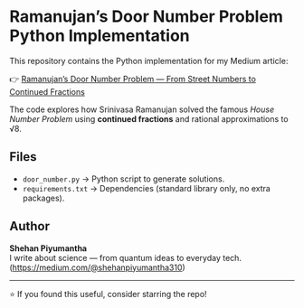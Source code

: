 # Ramanujan’s Door Number Problem Python Implementation 

This repository contains the Python implementation for my Medium article:  

👉 [Ramanujan’s Door Number Problem — From Street Numbers to Continued Fractions](https://medium.com/@shehanpiyumantha310/ramanujans-door-number-problem-from-street-numbers-to-continued-fractions-84cfbd73c040)  

The code explores how Srinivasa Ramanujan solved the famous *House Number Problem* using **continued fractions** and rational approximations to √8.

## Files

- `door_number.py` → Python script to generate solutions.
- `requirements.txt` → Dependencies (standard library only, no extra packages).

## Author

**Shehan Piyumantha**  
I write about science — from quantum ideas to everyday tech. 
 (https://medium.com/@shehanpiyumantha310)

---

⭐ If you found this useful, consider starring the repo!
